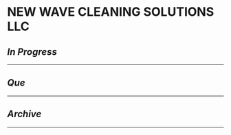 # NEW WAVE CLEANING SOLUTIONS LLC

## *In Progress*

--------------------

## *Que*

-----------------------------------
## *Archive*

-----------------------------------

